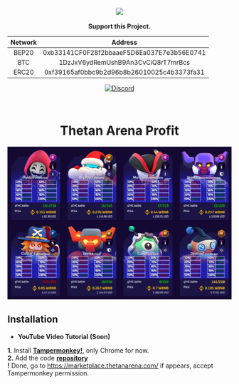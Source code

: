 <br/>
<div align="center">
    <img src="https://raw.githubusercontent.com/Felipefury/8-Ball-Pool-Hack-Guide-Line/master/src/img/icon.png">
  </a>

  <p align="center"><b>Support this Project.</b></p>
  
  | Network  |  Address  |
  | :---: | :---: |
  |  BEP20 |  0xb33141CF0F28f2bbaaeF5D6Ea037E7e3b56E0741 |
  |  BTC |  1DzJxV6ydRemUshB9An3CvCiQ8rT7mrBcs |
  |  ERC20 |  0xf39165af0bbc9b2d96b8b26010025c4b3373fa31  |
</div>

<p align="center">
    <a href="https://discord.gg/CxG3f7S">
        <img src="https://img.shields.io/discord/675323046680330261.svg?label=Discord&logo=discord" alt="Discord"/>
    </a>
</p>

<br>

<h1 align="center">Thetan Arena Profit</h1>

<p align="center">
    <img src="https://github.com/Felipefury/Thetan-Arena-Profit/blob/main/misc/preview.png?raw=true"/>
</p>

## Installation

- **YouTube Video Tutorial (Soon)**

**1.** Install **[Tampermonkey!](https://chrome.google.com/webstore/detail/tampermonkey/dhdgffkkebhmkfjojejmpbldmpobfkfo?hl=pt)**, only Chrome for now.<br>
**2.** Add the code **[repository](https://github.com/Felipefury/Thetan-Arena-Profit/raw/main/src/index.user.js)**<br>
**!** Done, go to https://marketplace.thetanarena.com/ if appears, accept Tampermonkey permission.<br>
